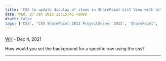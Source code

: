 ```yaml
---
title: 'CSS to update display of items in SharePoint List View with alternating colour'
date: Wed, 27 Jan 2016 22:15:46 +0000
draft: false
tags: ['CSS', 'CSS SharePoint 2013 ProjectServer 2013', 'SharePoint', 'SharePoint 2013', 'SharePoint Online']
---
```



#### 
[Will]( "simzwill98@gmail.com") - <time datetime="2021-12-09 21:39:40">Dec 4, 2021</time>

How would you set the background for a specific row using the css?
<hr />

